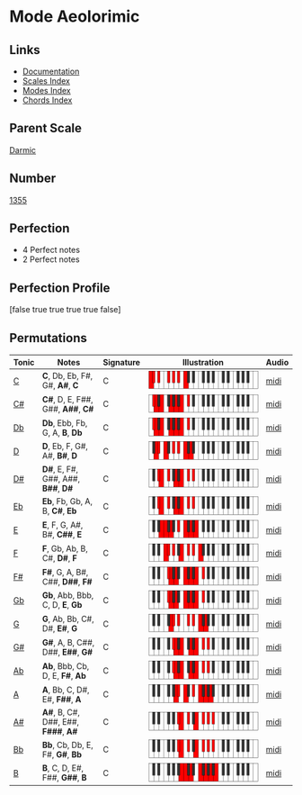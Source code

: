 # Mode Aeolorimic

## Links

- [Documentation](index.md)
- [Scales Index](Scales.md)
- [Modes Index](Modes.md)
- [Chords Index](Chords.md)

## Parent Scale

[Darmic](ScaleDarmic.md)

## Number

[1355](https://ianring.com/musictheory/scales/1355)

## Perfection

- 4 Perfect notes
- 2 Perfect notes

## Perfection Profile

[false true true true true false]

## Permutations

| Tonic | Notes | Signature | Illustration | Audio |
|-------|-------|-----------|--------------|-------|
| [C](ModeCNaturalAeolorimic.md) | **C**, Db, Eb, F#, G#, **A#**, **C** | C | ![CNaturalAeolorimic](ModeCNaturalAeolorimic.png) | [midi](https://github.com/edipermadi/music/blob/main/docs/ModeCNaturalAeolorimic.mid?raw=true) |
| [C#](ModeCSharpAeolorimic.md) | **C#**, D, E, F##, G##, **A##**, **C#** | C | ![CSharpAeolorimic](ModeCSharpAeolorimic.png) | [midi](https://github.com/edipermadi/music/blob/main/docs/ModeCSharpAeolorimic.mid?raw=true) |
| [Db](ModeDFlatAeolorimic.md) | **Db**, Ebb, Fb, G, A, **B**, **Db** | C | ![DFlatAeolorimic](ModeDFlatAeolorimic.png) | [midi](https://github.com/edipermadi/music/blob/main/docs/ModeDFlatAeolorimic.mid?raw=true) |
| [D](ModeDNaturalAeolorimic.md) | **D**, Eb, F, G#, A#, **B#**, **D** | C | ![DNaturalAeolorimic](ModeDNaturalAeolorimic.png) | [midi](https://github.com/edipermadi/music/blob/main/docs/ModeDNaturalAeolorimic.mid?raw=true) |
| [D#](ModeDSharpAeolorimic.md) | **D#**, E, F#, G##, A##, **B##**, **D#** | C | ![DSharpAeolorimic](ModeDSharpAeolorimic.png) | [midi](https://github.com/edipermadi/music/blob/main/docs/ModeDSharpAeolorimic.mid?raw=true) |
| [Eb](ModeEFlatAeolorimic.md) | **Eb**, Fb, Gb, A, B, **C#**, **Eb** | C | ![EFlatAeolorimic](ModeEFlatAeolorimic.png) | [midi](https://github.com/edipermadi/music/blob/main/docs/ModeEFlatAeolorimic.mid?raw=true) |
| [E](ModeENaturalAeolorimic.md) | **E**, F, G, A#, B#, **C##**, **E** | C | ![ENaturalAeolorimic](ModeENaturalAeolorimic.png) | [midi](https://github.com/edipermadi/music/blob/main/docs/ModeENaturalAeolorimic.mid?raw=true) |
| [F](ModeFNaturalAeolorimic.md) | **F**, Gb, Ab, B, C#, **D#**, **F** | C | ![FNaturalAeolorimic](ModeFNaturalAeolorimic.png) | [midi](https://github.com/edipermadi/music/blob/main/docs/ModeFNaturalAeolorimic.mid?raw=true) |
| [F#](ModeFSharpAeolorimic.md) | **F#**, G, A, B#, C##, **D##**, **F#** | C | ![FSharpAeolorimic](ModeFSharpAeolorimic.png) | [midi](https://github.com/edipermadi/music/blob/main/docs/ModeFSharpAeolorimic.mid?raw=true) |
| [Gb](ModeGFlatAeolorimic.md) | **Gb**, Abb, Bbb, C, D, **E**, **Gb** | C | ![GFlatAeolorimic](ModeGFlatAeolorimic.png) | [midi](https://github.com/edipermadi/music/blob/main/docs/ModeGFlatAeolorimic.mid?raw=true) |
| [G](ModeGNaturalAeolorimic.md) | **G**, Ab, Bb, C#, D#, **E#**, **G** | C | ![GNaturalAeolorimic](ModeGNaturalAeolorimic.png) | [midi](https://github.com/edipermadi/music/blob/main/docs/ModeGNaturalAeolorimic.mid?raw=true) |
| [G#](ModeGSharpAeolorimic.md) | **G#**, A, B, C##, D##, **E##**, **G#** | C | ![GSharpAeolorimic](ModeGSharpAeolorimic.png) | [midi](https://github.com/edipermadi/music/blob/main/docs/ModeGSharpAeolorimic.mid?raw=true) |
| [Ab](ModeAFlatAeolorimic.md) | **Ab**, Bbb, Cb, D, E, **F#**, **Ab** | C | ![AFlatAeolorimic](ModeAFlatAeolorimic.png) | [midi](https://github.com/edipermadi/music/blob/main/docs/ModeAFlatAeolorimic.mid?raw=true) |
| [A](ModeANaturalAeolorimic.md) | **A**, Bb, C, D#, E#, **F##**, **A** | C | ![ANaturalAeolorimic](ModeANaturalAeolorimic.png) | [midi](https://github.com/edipermadi/music/blob/main/docs/ModeANaturalAeolorimic.mid?raw=true) |
| [A#](ModeASharpAeolorimic.md) | **A#**, B, C#, D##, E##, **F###**, **A#** | C | ![ASharpAeolorimic](ModeASharpAeolorimic.png) | [midi](https://github.com/edipermadi/music/blob/main/docs/ModeASharpAeolorimic.mid?raw=true) |
| [Bb](ModeBFlatAeolorimic.md) | **Bb**, Cb, Db, E, F#, **G#**, **Bb** | C | ![BFlatAeolorimic](ModeBFlatAeolorimic.png) | [midi](https://github.com/edipermadi/music/blob/main/docs/ModeBFlatAeolorimic.mid?raw=true) |
| [B](ModeBNaturalAeolorimic.md) | **B**, C, D, E#, F##, **G##**, **B** | C | ![BNaturalAeolorimic](ModeBNaturalAeolorimic.png) | [midi](https://github.com/edipermadi/music/blob/main/docs/ModeBNaturalAeolorimic.mid?raw=true) |
